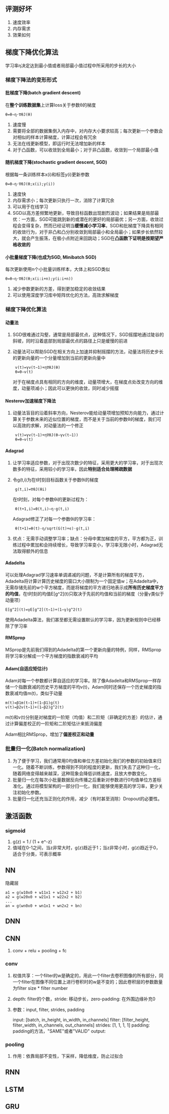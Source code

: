 ## 评测好坏

1. 速度效率
2. 内存需求
3. 效果如何

## 梯度下降优化算法

学习率η决定达到最小值或者局部最小值过程中所采用的步长的大小

### 梯度下降法的变形形式

#### 批梯度下降(batch gradient descent)

在**整个训练数据集**上计算loss关于参数θ的梯度

    θ=θ−η⋅∇θJ(θ)

1. 速度慢
2. 需要将全部的数据集倒入内存中，对内存大小要求较高；每次更新一个参数会对相似的样本计算梯度，计算过程会有冗余
3. 无法在线更新模型，即运行时无法增加新的样本
4. 对于凸函数，可以收敛到全局最小；对于非凸函数，收敛到一个局部最小值

#### 随机梯度下降(stochastic gradient descent, SGD)

根据每一条训练样本x(i)和标签y(i)更新参数

    θ=θ−η⋅∇θJ(θ;x(i);y(i))

1. 速度快
2. 内存需求小；每次更新只执行一次，消除了计算冗余
3. 可以用于在线学习
4. SGD以高方差频繁地更新，导致目标函数出现剧烈波动；如果结果是局部最优：一方面，SGD可能跳到新的或潜在的更好的局部最优；另一方面，收敛过程会变得复杂，然而已经证明当**缓慢减小学习率**，SGD和批梯度下降具有相同的收敛行为，对于非凸和凸分别收敛到局部最小和全局最小；如果步长依然较大，就会产生振荡，在极小点附近来回跳动；SGD在**凸函数下证明是按期望严格收敛的**

#### 小批量梯度下降(也成为SGD, Minibatch SGD)

每次更新使用n个小批量训练样本，大体上和SGD类似

    θ=θ−η⋅∇θJ(θ;x(i:i+n);y(i:i+n))

1. 减少参数更新的方差，得到更加稳定的收敛结果
2. 可以使用深度学习库中矩阵优化的方法，高效求解梯度

### 梯度下降优化算法

#### 动量法

1. SGD很难通过沟壑，通常是局部最优点，这种情况下，SGD摇摆地通过陡谷的斜坡，同时沿着底部到局部最优点的路径上只是缓慢的前进
2. 动量法可以帮助SGD在相关方向上加速并抑制摇摆的方法，动量法将历史步长的更新向量的一个分量增加到当前的更新向量中

        v(t)=γv(t−1)+η∇θJ(θ)
        θ=θ−v(t)

    对于在梯度点具有相同的方向的维度，动量项增大，在梯度点处改变方向的维度，动量项减小；因此可以更快的收敛，同时减少摇摆

#### Nesterov加速梯度下降法

1. 动量法盲目的沿着斜率方向，Nesterov能给动量项增加预知方向能力，通过计算关于参数未来的近似位置的梯度，而不是关于当前的参数θ的梯度，我们可以高效的求解，对动量法的一个修正

        v(t)=γv(t−1)+η∇θJ(θ−γv(t−1))
        θ=θ−v(t)

#### Adagrad

1. 让学习率适应参数，对于出现次数少的特征，采用更大的学习率，对于出现次数多的特征，采用较小的学习率，因此**特别适合处理稀疏数据**
2. 令g(t,i)为在t时刻目标函数关于参数θi的梯度

        g(t,i)=∇θJ(θi)

    在t时刻，对每个参数θi的更新过程为：

        θ(t+1,i)=θ(t,i)−η⋅g(t,i)

    Adagrad修正了对每一个参数θi的学习率：

        θ(t+1)=θ(t)-η/sqrt(G(t)+ϵ)⋅g(t,i)

3. 优点：无需手动调整学习率；缺点：分母中累加梯度的平方，平方都为正，训练过程中累加和会持续增长，导致学习率变小，学习率无限小时，Adagrad无法取得额外的信息

#### Adadelta

可以处理Adagrad学习速率单调递减的问题，不是计算所有的梯度平方，Adadelta将计算计算历史梯度的窗口大小限制为一个固定值w；在Adadelta中，无需存储先前的w个平方梯度，而是将梯度的平方递归地表示成**所有历史梯度平方的均值**，在t时刻的均值E\[g^2](t)只取决于先前的均值和当前的梯度（分量γ类似于动量项）

    E[g^2](t)=γE[g^2](t−1)+(1−γ)g^2(t)

使用Adadelta算法，我们甚至都无需设置默认的学习率，因为更新规则中已经移除了学习率

#### RMSprop

MSprop是先前我们得到的Adadelta的第一个更新向量的特例，同样，RMSprop将学习率分解成一个平方梯度的指数衰减的平均

#### Adam(自适应矩估计)

Adam对每一个参数都计算自适应的学习率。除了像Adadelta和RMSprop一样存储一个指数衰减的历史平方梯度的平均v(t)，Adam同时还保存一个历史梯度的指数衰减均值m(t)，类似于动量

    m(t)=β1m(t−1)+(1−β1)g(t)
    v(t)=β2v(t−1)+(1−β2)g^2(t)

m(t)和v(t)分别是对梯度的一阶矩（均值）和二阶矩（非确定的方差）的估计，通过计算偏差校正的一阶矩和二阶矩估计来抵消偏差

Adam相比RMSprop，增加了**偏差校正和动量**

### 批量归一化(Batch normalization)

1. 为了便于学习，我们通常用0均值和单位方差初始化我们的参数的初始值来归一化。随着不断训练，参数得到不同的程度的更新，我们失去了这种归一化，随着网络变得越来越深，这种现象会降低训练速度，且放大参数变化。
2. 批量归一化在每次小批量数据反向传播之后重新对参数进行0均值单位方差标准化。通过将模型架构的一部分归一化，我们能够使用更高的学习率，更少关注初始化参数。
3. 批量归一化还充当正则化的作用，减少（有时甚至消除）Dropout的必要性。

## 激活函数

### sigmoid

1. g(z) = 1 / (1 + e^-z)
2. 值域在0-1之间，当z非常大时，g(z)趋近于1；当z非常小时，g(z)趋近于0，适合于分类，可表示概率

## NN

隐藏层

    a1 = g(w10x0 + w11x1 + w12x2 + b1)
    a2 = g(w20x0 + w21x1 + w22x2 + b2)
    ...
    an = g(wn0x0 + wn1x1 + wn2x2 + bn)

## DNN

## CNN

1. conv + relu + pooling + fc

### conv

1. 权值共享：一个filter的w是确定的，用此一个filter去卷积图像的所有部分，同一个filter在图像不同位置上进行卷积时的w是不变的；因此卷积层的参数数量为filter size * filter number
2. depth: filter的个数，stride: 移动步长，zero-padding: 在外围边缘补充0
3. 参数：input, filter, strides, padding

    input: [batch, in_height, in_width, in_channels]
    filter: [filter_height, filter_width, in_channels, out_channels]
    strides: [1, 1, 1, 1]
    padding: padding的方法，"SAME"或者"VALID"
    output: 

### pooling

1. 作用：依靠局部不变性，下采样，降低维度，防止过拟合

## RNN

## LSTM

## GRU
